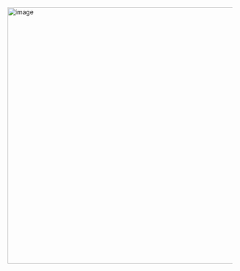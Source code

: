 <img width="575" alt="image" src="https://github.com/user-attachments/assets/f9992e05-92e0-4b02-afd6-d9c48806eb20" />
